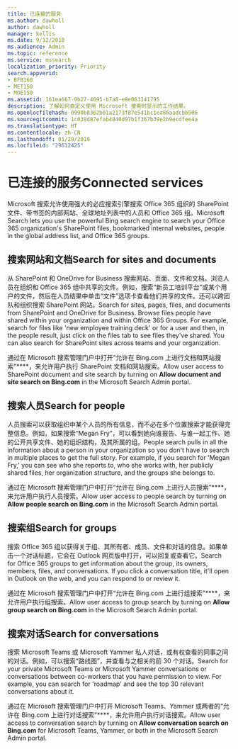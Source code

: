 ```yaml
---
title: 已连接的服务
ms.author: dawholl
author: dawholl
manager: kellis
ms.date: 9/12/2018
ms.audience: Admin
ms.topic: reference
ms.service: mssearch
localization_priority: Priority
search.appverid:
- BFB160
- MET150
- MOE150
ms.assetid: 161ea667-9b27-4695-b7a8-e8e063141795
description: 了解如何自定义使用 Microsoft 搜索时显示的工作结果。
ms.openlocfilehash: 0990b8362b01a2173f87e541bc1ea86aadcbb506
ms.sourcegitcommit: 1c038d87efab4840d97b1f367b39e2b9ecdfee4a
ms.translationtype: HT
ms.contentlocale: zh-CN
ms.lasthandoff: 01/29/2019
ms.locfileid: "29612425"
---
```

# <a name="connected-services"></a><span data-ttu-id="53d47-103">已连接的服务</span><span class="sxs-lookup"><span data-stu-id="53d47-103">Connected services</span></span>

<span data-ttu-id="53d47-104">Microsoft 搜索允许使用强大的必应搜索引擎搜索 Office 365 组织的 SharePoint 文件、带书签的内部网站、全球地址列表中的人员和 Office 365 组。</span><span class="sxs-lookup"><span data-stu-id="53d47-104">Microsoft Search lets you use the powerful Bing search engine to search your Office 365 organization's SharePoint files, bookmarked internal websites, people in the global address list, and Office 365 groups.</span></span>
  
## <a name="search-for-sites-and-documents"></a><span data-ttu-id="53d47-105">搜索网站和文档</span><span class="sxs-lookup"><span data-stu-id="53d47-105">Search for sites and documents</span></span>

<span data-ttu-id="53d47-p101">从 SharePoint 和 OneDrive for Business 搜索网站、页面、文件和文档。浏览人员在组织和 Office 365 组中共享的文件。例如，搜索“新员工培训平台”或某个用户的文件，然后在人员结果中单击“文件”选项卡查看他们共享的文件。还可以跨团队和组织搜索 SharePoint 网站。</span><span class="sxs-lookup"><span data-stu-id="53d47-p101">Search for sites, pages, files, and documents from SharePoint and OneDrive for Business. Browse files people have shared within your organization and within Office 365 Groups. For example, search for files like 'new employee training deck' or for a user and then, in the people result, just click on the files tab to see files they've shared. You can also search for SharePoint sites across teams and your organization.</span></span>
  
<span data-ttu-id="53d47-110">通过在 Microsoft 搜索管理门户中打开“允许在 Bing.com 上进行文档和网站搜索”\*\*\*\*，来允许用户执行 SharePoint 文档和网站搜索。</span><span class="sxs-lookup"><span data-stu-id="53d47-110">Allow user access to SharePoint document and site search by turning on **Allow document and site search on Bing.com** in the Microsoft Search Admin portal.</span></span> 
  
## <a name="search-for-people"></a><span data-ttu-id="53d47-111">搜索人员</span><span class="sxs-lookup"><span data-stu-id="53d47-111">Search for people</span></span>

<span data-ttu-id="53d47-p102">人员搜索可以获取组织中某个人员的所有信息，而不必在多个位置搜索才能获得完整信息。例如，如果搜索“Megan Fry”，可以看到她向谁报告、与谁一起工作、她的公开共享文件、她的组织结构，及其所属的组。</span><span class="sxs-lookup"><span data-stu-id="53d47-p102">People search pulls in all the information about a person in your organization so you don't have to search in multiple places to get the full story. For example, if you search for 'Megan Fry,' you can see who she reports to, who she works with, her publicly shared files, her organization structure, and the groups she belongs to.</span></span>
  
<span data-ttu-id="53d47-114">通过在 Microsoft 搜索管理门户中打开“允许在 Bing.com 上进行人员搜索”\*\*\*\*，来允许用户执行人员搜索。</span><span class="sxs-lookup"><span data-stu-id="53d47-114">Allow user access to people search by turning on **Allow people search on Bing.com** in the Microsoft Search Admin portal.</span></span> 
  
## <a name="search-for-groups"></a><span data-ttu-id="53d47-115">搜索组</span><span class="sxs-lookup"><span data-stu-id="53d47-115">Search for groups</span></span>

<span data-ttu-id="53d47-p103">搜索 Office 365 组以获得关于组、其所有者、成员、文件和对话的信息。如果单击一个对话标题，它会在 Outlook 网页版中打开，可以回复或查看它。</span><span class="sxs-lookup"><span data-stu-id="53d47-p103">Search for Office 365 groups to get information about the group, its owners, members, files, and conversations. If you click a conversation title, it'll open in Outlook on the web, and you can respond to or review it.</span></span>
  
<span data-ttu-id="53d47-118">通过在 Microsoft 搜索管理门户中打开“允许在 Bing.com 上进行组搜索”\*\*\*\*，来允许用户执行组搜索。</span><span class="sxs-lookup"><span data-stu-id="53d47-118">Allow user access to group search by turning on **Allow group search on Bing.com** in the Microsoft Search Admin portal.</span></span> 
  
## <a name="search-for-conversations"></a><span data-ttu-id="53d47-119">搜索对话</span><span class="sxs-lookup"><span data-stu-id="53d47-119">Search for conversations</span></span>

<span data-ttu-id="53d47-p104">搜索 Microsoft Teams 或 Microsoft Yammer 私人对话，或有权查看的同事之间的对话。例如，可以搜索“路线图”，并查看与之相关的前 30 个对话。</span><span class="sxs-lookup"><span data-stu-id="53d47-p104">Search for your private Microsoft Teams or Microsoft Yammer conversations or conversations between co-workers that you have permission to view. For example, you can search for 'roadmap' and see the top 30 relevant conversations about it.</span></span>
  
<span data-ttu-id="53d47-122">通过在 Microsoft 搜索管理门户中打开 Microsoft Teams、Yammer 或两者的“允许在 Bing.com 上进行对话搜索”\*\*\*\*，来允许用户执行对话搜索。</span><span class="sxs-lookup"><span data-stu-id="53d47-122">Allow user access to conversation search by turning on **Allow conversation search on Bing.com** for Microsoft Teams, Yammer, or both in the Microsoft Search Admin portal.</span></span> 

  

